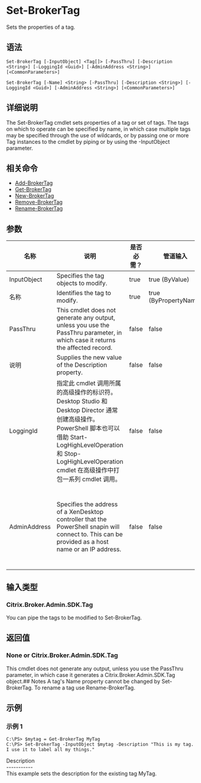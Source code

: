 # Set-BrokerTag

Sets the properties of a tag.

## 语法

    Set-BrokerTag [-InputObject] <Tag[]> [-PassThru] [-Description <String>] [-LoggingId <Guid>] [-AdminAddress <String>] [<CommonParameters>]
    
    Set-BrokerTag [-Name] <String> [-PassThru] [-Description <String>] [-LoggingId <Guid>] [-AdminAddress <String>] [<CommonParameters>]
    

## 详细说明

The Set-BrokerTag cmdlet sets properties of a tag or set of tags. The tags on which to operate can be specified by name, in which case multiple tags may be specified through the use of wildcards, or by passing one or more Tag instances to the cmdlet by piping or by using the -InputObject parameter.

## 相关命令

- [Add-BrokerTag](Add-BrokerTag.html)
- [Get-BrokerTag](Get-BrokerTag.html)
- [New-BrokerTag](New-BrokerTag.html)
- [Remove-BrokerTag](Remove-BrokerTag.html)
- [Rename-BrokerTag](Rename-BrokerTag.html)

## 参数

| 名称           | 说明                                                                                                                                                                              | 是否必需？ | 管道输入                  | 默认值                                                                                    |
| ------------ | ------------------------------------------------------------------------------------------------------------------------------------------------------------------------------- | ----- | --------------------- | -------------------------------------------------------------------------------------- |
| InputObject  | Specifies the tag objects to modify.                                                                                                                                            | true  | true (ByValue)        |                                                                                        |
| 名称           | Identifies the tag to modify.                                                                                                                                                   | true  | true (ByPropertyName) |                                                                                        |
| PassThru     | This cmdlet does not generate any output, unless you use the PassThru parameter, in which case it returns the affected record.                                                  | false | false                 | False                                                                                  |
| 说明           | Supplies the new value of the Description property.                                                                                                                             | false | false                 |                                                                                        |
| LoggingId    | 指定此 cmdlet 调用所属的高级操作的标识符。 Desktop Studio 和 Desktop Director 通常创建高级操作。 PowerShell 脚本也可以借助 Start-LogHighLevelOperation 和 Stop-LogHighLevelOperation cmdlet 在高级操作中打包一系列 cmdlet 调用。 | false | false                 |                                                                                        |
| AdminAddress | Specifies the address of a XenDesktop controller that the PowerShell snapin will connect to. This can be provided as a host name or an IP address.                              | false | false                 | Localhost. Once a value is provided by any cmdlet, this value will become the default. |

## 输入类型

### Citrix.Broker.Admin.SDK.Tag

You can pipe the tags to be modified to Set-BrokerTag.

## 返回值

### None or Citrix.Broker.Admin.SDK.Tag

This cmdlet does not generate any output, unless you use the PassThru parameter, in which case it generates a Citrix.Broker.Admin.SDK.Tag object.## Notes A tag's Name property cannot be changed by Set-BrokerTag. To rename a tag use Rename-BrokerTag.

## 示例

### 示例 1

    C:\PS> $mytag = Get-BrokerTag MyTag
    C:\PS> Set-BrokerTag -InputObject $mytag -Description "This is my tag. I use it to label all my things."
    

Description  
\---\---\-----  
This example sets the description for the existing tag MyTag.